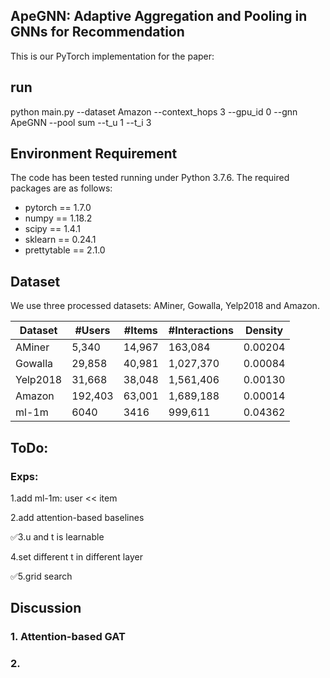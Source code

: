 ## ApeGNN: Adaptive Aggregation and Pooling in GNNs for Recommendation

This is our PyTorch implementation for the paper:

## run
python main.py --dataset Amazon --context_hops 3 --gpu_id 0 --gnn ApeGNN --pool sum --t_u 1 --t_i 3

## Environment Requirement

The code has been tested running under Python 3.7.6. The required packages are as follows:

- pytorch == 1.7.0
- numpy == 1.18.2
- scipy == 1.4.1
- sklearn == 0.24.1
- prettytable == 2.1.0


## Dataset

We use three processed datasets: AMiner, Gowalla, Yelp2018 and Amazon.

|     Dataset   | #Users   | #Items   | #Interactions   | Density  |
| ------------- | ------- | --------- | --------- |--------- |
|AMiner    | 5,340    | 14,967    | 163,084          | 0.00204 | 
|Gowalla   | 29,858   | 40,981    | 1,027,370        | 0.00084 | 
|Yelp2018  | 31,668   | 38,048    | 1,561,406        | 0.00130 | 
|Amazon    | 192,403  | 63,001    | 1,689,188        | 0.00014 |
|ml-1m|6040|3416|999,611|0.04362|

## ToDo:

### Exps:

1.add ml-1m: user << item

2.add attention-based baselines 

✅3.u and t is learnable

4.set different t in different layer

✅5.grid search

## Discussion
### 1. Attention-based GAT
### 2.
